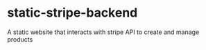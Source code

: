 # static-stripe-backend
A static website that interacts with stripe API to create and manage products
